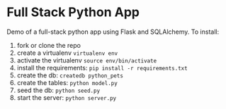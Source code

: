 # Full Stack Python App

Demo of a full-stack python app using Flask and SQLAlchemy. To install: 

1. fork or clone the repo
2. create a virtualenv `virtualenv env`
3. activate the virtualenv `source env/bin/activate`
4. install the requirements: `pip install -r requirements.txt`
5. create the db: `createdb python_pets`
6. create the tables: `python model.py`
7. seed the db: `python seed.py`
8. start the server: `python server.py`
